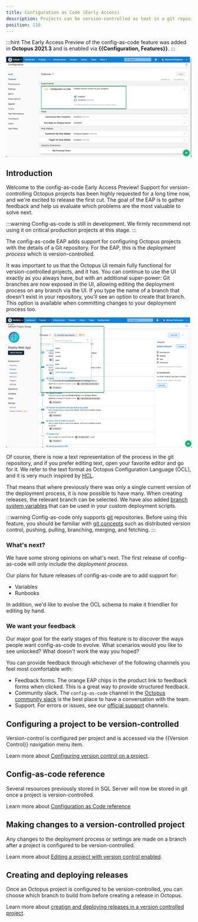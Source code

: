 ```yaml
---
title: Configuration as Code (Early Access) 
description: Projects can be version-controlled as text in a git repository 
position: 110 
---
```


:::hint
The Early Access Preview of the config-as-code feature was added in **Octopus 2021.3** and is enabled via **{{Configuration, Features}}**.
:::

![Config as code feature toggle](config-as-code-feature-toggle.png "width=500")

## Introduction 

Welcome to the config-as-code Early Access Preview! Support for version-controlling Octopus projects has been highly requested for a long time now, and we're excited to release the first cut. The goal of the EAP is to gather feedback and help us evaluate which problems are the most valuable to solve next.  

:::warning
Config-as-code is still in development. We firmly recommend not using it on critical production projects at this stage.
:::

The config-as-code EAP adds support for configuring Octopus projects with the details of a Git repository. For the EAP, this is the _deployment process_ which is version-controlled.  

It was important to us that the Octopus UI remain fully functional for version-controlled projects, and it has. You can continue to use the UI exactly as you always have, but with an additional super-power: Git branches are now exposed in the UI, allowing editing the deployment process on any branch via the UI. If you type the name of a branch that doesn't exist in your repository, you'll see an option to create that branch. This option is available when committing changes to your deployment process too.

![Branch-switcher UI](branch-switcher-ui.png "width=500")

Of course, there is now a text representation of the process in the git repository, and if you prefer editing text, open your favorite editor and go for it. We refer to the text format as Octopus Configuration Language (OCL), and it is very much inspired by [HCL](https://github.com/hashicorp/hcl).

That means that where previously there was only a single current version of the deployment process, it is now possible to have many. When creating releases, the relevant branch can be selected. We have also added [branch system variables](docs/projects/variables/system-variables.md#release-branch-information) that can be used in your custom deployment scripts.

:::warning
Config-as-code only supports [git](https://git-scm.com/) repositories.  Before using this feature, you should be familiar with [git concepts](https://git-scm.com/doc) such as distributed version control, pushing, pulling, branching, merging, and fetching.
:::

### What's next?

We have some strong opinions on what's next. The first release of config-as-code will only include the _deployment process_.  

Our plans for future releases of config-as-code are to add support for:

- Variables
- Runbooks

In addition, we'd like to evolve the OCL schema to make it friendlier for editing by hand.  

### We want your feedback

Our major goal for the early stages of this feature is to discover the ways people want config-as-code to evolve. What scenarios would you like to see unlocked? What doesn't work the way you hoped? 

You can provide feedback through whichever of the following channels you feel most comfortable with: 

- Feedback forms. The orange EAP chips in the product link to feedback forms when clicked. This is a great way to provide structured feedback. 
- Community slack. The `config-as-code` channel in the [Octopus community slack](https://octopus.com/slack) is the best place to have a conversation with the team.
- Support. For errors or issues, see our [official support](https://octopus.com/support) channels. 

## Configuring a project to be version-controlled 

Version-control is configured per project and is accessed via the {{Version Control}} navigation menu item. 

Learn more about [Configuring version control on a project](/docs/projects/version-control/configuring-version-control-on-a-project.md).

## Config-as-code reference

Several resources previously stored in SQL Server will now be stored in git once a project is version-controlled.

Learn more about [Configuration as Code reference](/docs/projects/version-control/config-as-code-reference.md)

## Making changes to a version-controlled project

Any changes to the deployment process or settings are made on a branch after a project is configured to be version-controlled.

Learn more about [Editing a project with version control enabled](/docs/projects/version-control/editing-a-project-with-version-control-enabled.md).

## Creating and deploying releases

Once an Octopus project is configured to be version-controlled, you can choose which branch to build from before creating a release in Octopus.

Learn more about [creatign and deploying releases in a version controlled project](/docs/projects/version-control/creating-and-deploying-releases-version-controlled-project.md).
